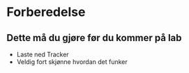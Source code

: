 # Forberedelse

## Dette må du gjøre før du kommer på lab
- Laste ned Tracker
- Veldig fort skjønne hvordan det funker
